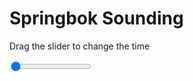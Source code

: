 <h1>Springbok Sounding</h1>
<p>Drag the slider to change the time</p>

<div class="slidecontainer">
<input oninput='setImage(this)' class="slider" type="range" min="0" max="9" value="0" step="1" />
<img id='img'/>
</div>

<script>
var img = document.getElementById('img');
var img_array = ['/assets/images/skwt/skd_spr_wrfout_d01_2020-05-19_12:00:00.png',
'/assets/images/skwt/skd_spr_wrfout_d01_2020-05-19_18:00:00.png',
'/assets/images/skwt/skd_spr_wrfout_d01_2020-05-20_00:00:00.png',
'/assets/images/skwt/skd_spr_wrfout_d01_2020-05-20_06:00:00.png',
'/assets/images/skwt/skd_spr_wrfout_d01_2020-05-20_12:00:00.png',
'/assets/images/skwt/skd_spr_wrfout_d01_2020-05-20_18:00:00.png',
'/assets/images/skwt/skd_spr_wrfout_d01_2020-05-21_00:00:00.png',
'/assets/images/skwt/skd_spr_wrfout_d01_2020-05-21_06:00:00.png',
'/assets/images/skwt/skd_spr_wrfout_d01_2020-05-21_12:00:00.png',];
function setImage(obj)
{
        var value = obj.value;
        img.src = img_array[value];

}
</script>
